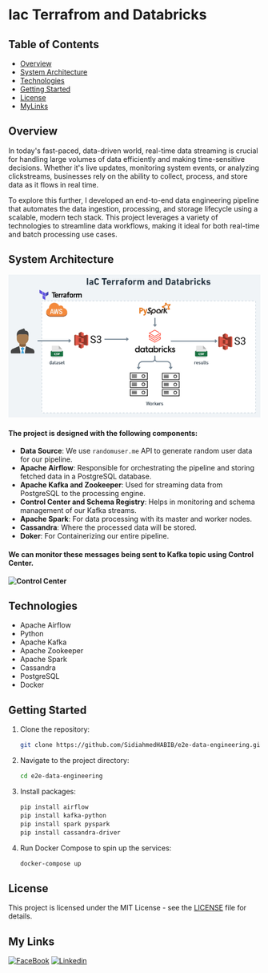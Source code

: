 # Iac Terrafrom and Databricks

## Table of Contents
- [Overview](#overview)
- [System Architecture](#system-architecture)
- [Technologies](#technologies)
- [Getting Started](#getting-started)
- [License](#license)
- [MyLinks](#my-links)

## Overview
In today's fast-paced, data-driven world, real-time data streaming is crucial for handling large volumes of
data efficiently and making time-sensitive decisions. Whether it's live updates, monitoring system events, 
or analyzing clickstreams, businesses rely on the ability to collect, process, and store data as it flows in real time.

To explore this further, I developed an end-to-end data engineering pipeline that automates
the data ingestion, processing, and storage lifecycle using a scalable, modern tech stack. 
This project leverages a variety of technologies to streamline data workflows, making it ideal for 
both real-time and batch processing use cases.

## System Architecture

![System Architecture](https://github.com/rodrigofjorge77/IaC-Databricks/blob/main/assets/architecture.png)

#### The project is designed with the following components:

- **Data Source**: We use `randomuser.me` API to generate random user data for our pipeline.
- **Apache Airflow**: Responsible for orchestrating the pipeline and storing fetched data in a PostgreSQL database.
- **Apache Kafka and Zookeeper**: Used for streaming data from PostgreSQL to the processing engine.
- **Control Center and Schema Registry**: Helps in monitoring and schema management of our Kafka streams.
- **Apache Spark**: For data processing with its master and worker nodes.
- **Cassandra**: Where the processed data will be stored.
- **Doker**: For Containerizing our entire pipeline.

#### We can monitor these messages being sent to Kafka topic using Control Center.
**![Control Center](pics/controlcenter.gif)**


## Technologies

- Apache Airflow
- Python
- Apache Kafka
- Apache Zookeeper
- Apache Spark
- Cassandra
- PostgreSQL
- Docker

## Getting Started

1. Clone the repository:
    ```bash
    git clone https://github.com/SidiahmedHABIB/e2e-data-engineering.git
    ```

2. Navigate to the project directory:
    ```bash
    cd e2e-data-engineering
    ```
3. Install packages:
    ```bash
    pip install airflow
    pip install kafka-python
    pip install spark pyspark
    pip install cassandra-driver
    ```
4. Run Docker Compose to spin up the services:
    ```bash
    docker-compose up
    ```

## License

This project is licensed under the MIT License - see the [LICENSE](LICENSE) file for details.


## My Links
[![FaceBook](https://img.shields.io/badge/Facebook-1877F2?style=for-the-badge&logo=facebook&logoColor=white)](https://www.facebook.com/habib.sidiahmed.5)   [![Linkedin](https://img.shields.io/badge/LinkedIn-0077B5?style=for-the-badge&logo=linkedin&logoColor=white)](https://www.linkedin.com/in/sidi-ahmed-habib-18163220a/)
